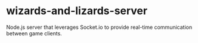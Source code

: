 # wizards-and-lizards-server
Node.js server that leverages Socket.io to provide real-time communication between game clients.
